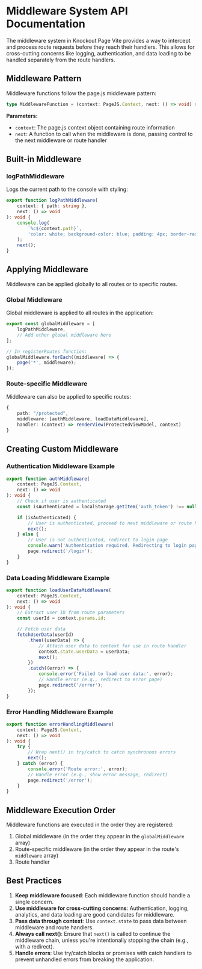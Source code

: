 # Middleware System API Documentation

The middleware system in Knockout Page Vite provides a way to intercept and process route requests before they reach their handlers. This allows for cross-cutting concerns like logging, authentication, and data loading to be handled separately from the route handlers.

## Middleware Pattern

Middleware functions follow the page.js middleware pattern:

```typescript
type MiddlewareFunction = (context: PageJS.Context, next: () => void) => void;
```

**Parameters:**

- `context`: The page.js context object containing route information
- `next`: A function to call when the middleware is done, passing control to the next middleware or route handler

## Built-in Middleware

### logPathMiddleware

Logs the current path to the console with styling:

```typescript
export function logPathMiddleware(
    context: { path: string },
    next: () => void
): void {
    console.log(
        `%c${context.path}`,
        'color: white; background-color: blue; padding: 4px; border-radius: 4px;'
    );
    next();
}
```

## Applying Middleware

Middleware can be applied globally to all routes or to specific routes.

### Global Middleware

Global middleware is applied to all routes in the application:

```typescript
export const globalMiddleware = [
    logPathMiddleware,
    // Add other global middleware here
];

// In registerRoutes function:
globalMiddleware.forEach((middleware) => {
    page('*', middleware);
});
```

### Route-specific Middleware

Middleware can also be applied to specific routes:

```typescript
{
    path: "/protected",
    middleware: [authMiddleware, loadDataMiddleware],
    handler: (context) => renderView(ProtectedViewModel, context)
}
```

## Creating Custom Middleware

### Authentication Middleware Example

```typescript
export function authMiddleware(
    context: PageJS.Context,
    next: () => void
): void {
    // Check if user is authenticated
    const isAuthenticated = localStorage.getItem('auth_token') !== null;

    if (isAuthenticated) {
        // User is authenticated, proceed to next middleware or route handler
        next();
    } else {
        // User is not authenticated, redirect to login page
        console.warn('Authentication required. Redirecting to login page.');
        page.redirect('/login');
    }
}
```

### Data Loading Middleware Example

```typescript
export function loadUserDataMiddleware(
    context: PageJS.Context,
    next: () => void
): void {
    // Extract user ID from route parameters
    const userId = context.params.id;

    // Fetch user data
    fetchUserData(userId)
        .then((userData) => {
            // Attach user data to context for use in route handler
            context.state.userData = userData;
            next();
        })
        .catch((error) => {
            console.error('Failed to load user data:', error);
            // Handle error (e.g., redirect to error page)
            page.redirect('/error');
        });
}
```

### Error Handling Middleware Example

```typescript
export function errorHandlingMiddleware(
    context: PageJS.Context,
    next: () => void
): void {
    try {
        // Wrap next() in try/catch to catch synchronous errors
        next();
    } catch (error) {
        console.error('Route error:', error);
        // Handle error (e.g., show error message, redirect)
        page.redirect('/error');
    }
}
```

## Middleware Execution Order

Middleware functions are executed in the order they are registered:

1. Global middleware (in the order they appear in the `globalMiddleware` array)
2. Route-specific middleware (in the order they appear in the route's `middleware` array)
3. Route handler

## Best Practices

1. **Keep middleware focused**: Each middleware function should handle a single concern.
2. **Use middleware for cross-cutting concerns**: Authentication, logging, analytics, and data loading are good candidates for middleware.
3. **Pass data through context**: Use `context.state` to pass data between middleware and route handlers.
4. **Always call next()**: Ensure that `next()` is called to continue the middleware chain, unless you're intentionally stopping the chain (e.g., with a redirect).
5. **Handle errors**: Use try/catch blocks or promises with catch handlers to prevent unhandled errors from breaking the application.
